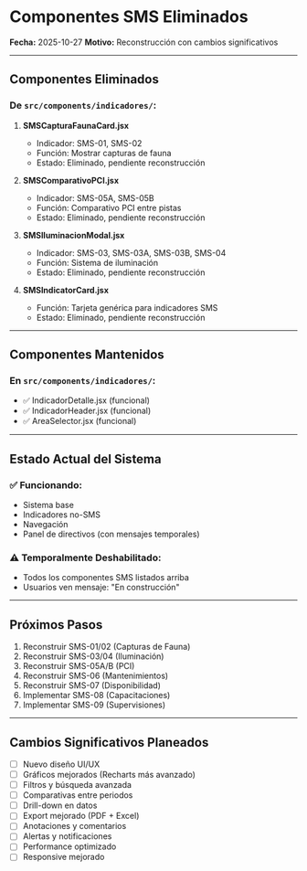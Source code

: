 # Componentes SMS Eliminados

**Fecha:** 2025-10-27
**Motivo:** Reconstrucción con cambios significativos

---

## Componentes Eliminados

### De `src/components/indicadores/`:

1. **SMSCapturaFaunaCard.jsx**
   - Indicador: SMS-01, SMS-02
   - Función: Mostrar capturas de fauna
   - Estado: Eliminado, pendiente reconstrucción

2. **SMSComparativoPCI.jsx**
   - Indicador: SMS-05A, SMS-05B
   - Función: Comparativo PCI entre pistas
   - Estado: Eliminado, pendiente reconstrucción

3. **SMSIluminacionModal.jsx**
   - Indicador: SMS-03, SMS-03A, SMS-03B, SMS-04
   - Función: Sistema de iluminación
   - Estado: Eliminado, pendiente reconstrucción

4. **SMSIndicatorCard.jsx**
   - Función: Tarjeta genérica para indicadores SMS
   - Estado: Eliminado, pendiente reconstrucción

---

## Componentes Mantenidos

### En `src/components/indicadores/`:

- ✅ IndicadorDetalle.jsx (funcional)
- ✅ IndicadorHeader.jsx (funcional)
- ✅ AreaSelector.jsx (funcional)

---

## Estado Actual del Sistema

### ✅ Funcionando:
- Sistema base
- Indicadores no-SMS
- Navegación
- Panel de directivos (con mensajes temporales)

### ⚠️ Temporalmente Deshabilitado:
- Todos los componentes SMS listados arriba
- Usuarios ven mensaje: "En construcción"

---

## Próximos Pasos

1. Reconstruir SMS-01/02 (Capturas de Fauna)
2. Reconstruir SMS-03/04 (Iluminación)
3. Reconstruir SMS-05A/B (PCI)
4. Reconstruir SMS-06 (Mantenimientos)
5. Reconstruir SMS-07 (Disponibilidad)
6. Implementar SMS-08 (Capacitaciones)
7. Implementar SMS-09 (Supervisiones)

---

## Cambios Significativos Planeados

- [ ] Nuevo diseño UI/UX
- [ ] Gráficos mejorados (Recharts más avanzado)
- [ ] Filtros y búsqueda avanzada
- [ ] Comparativas entre periodos
- [ ] Drill-down en datos
- [ ] Export mejorado (PDF + Excel)
- [ ] Anotaciones y comentarios
- [ ] Alertas y notificaciones
- [ ] Performance optimizado
- [ ] Responsive mejorado

